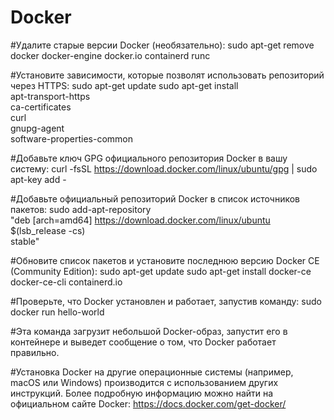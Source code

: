 # Docker
#Удалите старые версии Docker (необязательно):
sudo apt-get remove docker docker-engine docker.io containerd runc

#Установите зависимости, которые позволят использовать репозиторий через HTTPS:
sudo apt-get update
sudo apt-get install \
    apt-transport-https \
    ca-certificates \
    curl \
    gnupg-agent \
    software-properties-common

#Добавьте ключ GPG официального репозитория Docker в вашу систему:
curl -fsSL https://download.docker.com/linux/ubuntu/gpg | sudo apt-key add -

#Добавьте официальный репозиторий Docker в список источников пакетов:
sudo add-apt-repository \
   "deb [arch=amd64] https://download.docker.com/linux/ubuntu \
   $(lsb_release -cs) \
   stable"

#Обновите список пакетов и установите последнюю версию Docker CE (Community Edition):
sudo apt-get update
sudo apt-get install docker-ce docker-ce-cli containerd.io

#Проверьте, что Docker установлен и работает, запустив команду:
sudo docker run hello-world


#Эта команда загрузит небольшой Docker-образ, запустит его в контейнере и выведет сообщение о том, что Docker работает правильно.

#Установка Docker на другие операционные системы (например, macOS или Windows) производится с использованием других инструкций. Более подробную информацию можно найти на официальном сайте Docker: https://docs.docker.com/get-docker/
